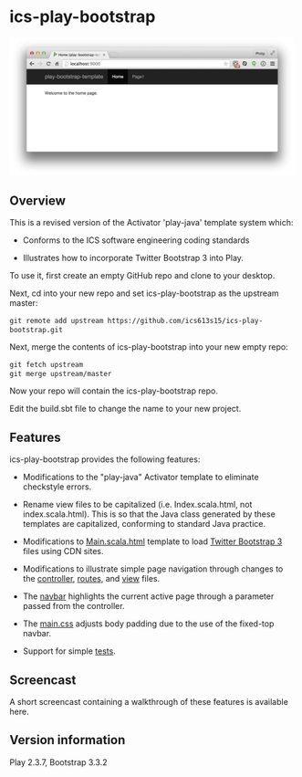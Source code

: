 # ics-play-bootstrap

<img src="ics-play-bootstrap-home.png" width="500px"/>

## Overview

This is a revised version of the Activator 'play-java' template system which:

  * Conforms to the ICS software engineering coding standards

  * Illustrates how to incorporate Twitter Bootstrap 3 into Play.

To use it, first create an empty GitHub repo and clone to your desktop.

Next, cd into your new repo and set ics-play-bootstrap as the upstream master:

    git remote add upstream https://github.com/ics613s15/ics-play-bootstrap.git

Next, merge the contents of ics-play-bootstrap into your new empty repo:

    git fetch upstream
    git merge upstream/master

Now your repo will contain the ics-play-bootstrap repo.

Edit the build.sbt file to change the name to your new project.

## Features

ics-play-bootstrap provides the following features:

  * Modifications to the "play-java" Activator template to eliminate checkstyle errors.

  * Rename view files to be capitalized (i.e. Index.scala.html, not index.scala.html). This is so that the Java class generated by these templates are capitalized, conforming to standard Java practice.

  * Modifications to [Main.scala.html](https://github.com/ics613s15/ics-play-bootstrap/blob/master/app/views/Main.scala.html) template to load [Twitter Bootstrap 3](http://getbootstrap.com/) files using CDN sites.

  * Modifications to illustrate simple page navigation through changes to the [controller](https://github.com/ics613s15/ics-play-bootstrap/blob/master/app/controllers/Application.java), [routes](https://github.com/ics613s15/ics-play-bootstrap/blob/master/conf/routes), and [view](https://github.com/ics613s15/ics-play-bootstrap/tree/master/app/views) files.

  * The [navbar](https://github.com/ics613s15/ics-play-bootstrap/blob/master/app/views/Main.scala.html) highlights the current active page through a parameter passed from the controller.

  * The [main.css](https://github.com/ics613s15/ics-play-bootstrap/blob/master/public/stylesheets/main.css) adjusts body padding due to the use of the fixed-top navbar.

  * Support for simple [tests](https://github.com/ics613s15/ics-play-bootstrap/blob/master/test/test/IntegrationTest.java).

## Screencast

A short screencast containing a walkthrough of these features is available here.

## Version information

Play 2.3.7, Bootstrap 3.3.2

